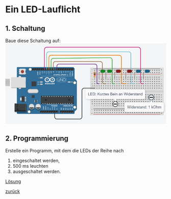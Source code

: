 # Ein LED-Lauflicht
## 1. Schaltung
Baue diese Schaltung auf:
![Alt text](Lauflicht.png)
## 2. Programmierung
Erstelle ein Programm, mit dem die LEDs der Reihe nach
1. eingeschaltet werden,
2. 500 ms leuchten
3. ausgeschaltet werden.

[Lösung](Loesung.html)
       
[zurück](../index.html)
